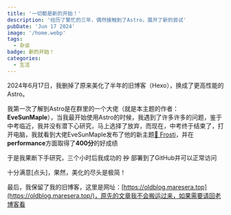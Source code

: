 ```yaml
---
title: '一切都是新的开始！'
description: '经历了繁忙的三年，偶然接触到了Astro，展开了新的尝试'
pubDate: 'Jun 17 2024'
image: '/home.webp'
tags:
  - 杂谈
badge: 新的开始！
categories:
  - 生活
---
```


2024年6月17日，我删掉了原来美化了半年的旧博客（Hexo），换成了更高性能的Astro。

我第一次了解到Astro是在群里的一个大佬（就是本主题的作者：**EveSunMaple**），当我最开始使用Astro的时候，我遇到了许多许多的问题，鉴于中考临近，我并没有潜下心研究，马上选择了放弃，而现在，中考终于结束了，打开电脑，我就看到大佬EveSunMaple发布了他的新主题[🧊 Frosti](https://github.com/EveSunMaple/Frosti)，并在**performance**方面取得了**400分**的好成绩

于是我果断下手研究，三个小时后我成功的  ~~抄~~  部署到了GitHub并可以正常访问

十分满意[点头]，果然，美化的尽头是极简！

最后，我保留了我的旧博客，这里是网址：[https://oldblog.maresera.top](https://oldblog.maresera.top/)，原先的文章我不会搬运过来，如果需要请回老博客看